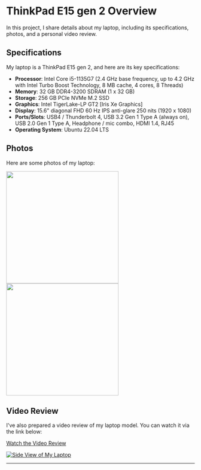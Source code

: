 # ThinkPad E15 gen 2 Overview

In this project, I share details about my laptop, including its specifications, photos, and a personal video review.

## Specifications

My laptop is a ThinkPad E15 gen 2, and here are its key specifications:

- **Processor**: Intel Core i5-1135G7 (2.4 GHz base frequency, up to 4.2 GHz with Intel Turbo Boost Technology, 8 MB cache, 4 cores, 8 Threads)
- **Memory**: 32 GB DDR4-3200 SDRAM (1 x 32 GB)
- **Storage**: 256 GB PCIe NVMe M.2 SSD
- **Graphics**: Intel TigerLake-LP GT2 [Iris Xe Graphics]
- **Display**: 15.6" diagonal FHD 60 Hz IPS anti-glare 250 nits (1920 x 1080) 
- **Ports/Slots**: USB4 / Thunderbolt 4, USB 3.2 Gen 1 Type A (always on), USB 2.0 Gen 1 Type A, Headphone / mic combo, HDMI 1.4, RJ45
- **Operating System**: Ubuntu 22.04 LTS

## Photos

Here are some photos of my laptop:

<img src="https://p1-ofp.static.pub/fes/cms/2022/03/21/lrhefqahcnl93ijhx0xbpuieau6acx709694.png"  width="300"/>
<img src="https://laptopmedia.com/wp-content/uploads/2021/02/2-8.jpg"  width="300"/>


## Video Review

I've also prepared a video review of my laptop model. You can watch it via the link below:

[Watch the Video Review ](https://www.youtube.com/watch?v=cujZDaRquOA)

[![](https://i.ytimg.com/vi/cujZDaRquOA/hqdefault.jpg?sqp=-oaymwFDCOADEI4CSFryq4qpAzUIARUAAIhCGAHYAQHiAQwIFhACGAYgATgBQAHwAQH4Af4JgALQBYoCDAgAEAEYSiBDKGUwDw==&rs=AOn4CLB2Me-MwK09_MQMRVa7G3GXdP-4lA "Side View of My Laptop")
](https://www.youtube.com/watch?v=cujZDaRquOA)


---